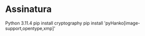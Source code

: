 # Assinatura
Python 3.11.4
pip install cryptography
pip install 'pyHanko[image-support,opentype,xmp]'
